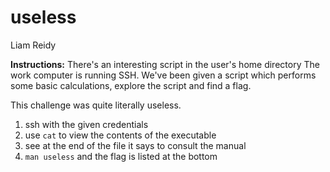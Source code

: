 # useless
Liam Reidy

**Instructions:** There's an interesting script in the user's home directory The work computer is running SSH. We've been given a script which performs some basic calculations, explore the script and find a flag.

This challenge was quite literally useless.

1. ssh with the given credentials
2. use `cat` to view the contents of the executable
3. see at the end of the file it says to consult the manual
4. `man useless` and the flag is listed at the bottom
